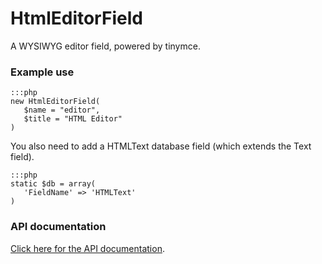 # HtmlEditorField

A WYSIWYG editor field, powered by tinymce.




### Example use

	:::php
	new HtmlEditorField(
	   $name = "editor",
	   $title = "HTML Editor"
	)


You also need to add a HTMLText database field (which extends the Text field).
 

	:::php
	static $db = array(
	   'FieldName' => 'HTMLText'
	)


### API documentation

[Click here for the API
documentation](http://api.silverstripe.org/trunk/forms/fields-formattedinput/HtmlEditorField.html). 
